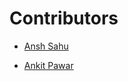 # Contributors
- [Ansh Sahu](https://github.com/Anshsahu0802)
<!-- prettier-ignore-start -->
<!--Add your names here-->
- [Ankit Pawar](https://github.com/Ankit8453)
